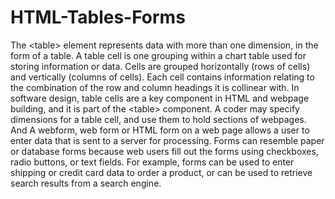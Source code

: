 # HTML-Tables-Forms
The &lt;table> element represents data with more than one dimension, in the form of a table. A table cell is one grouping within a chart table used for storing information or data. Cells are grouped horizontally (rows of cells) and vertically (columns of cells). Each cell contains information relating to the combination of the row and column headings it is collinear with. In software design, table cells are a key component in HTML and webpage building, and it is part of the &lt;table> component. A coder may specify dimensions for a table cell, and use them to hold sections of webpages. And A webform, web form or HTML form on a web page allows a user to enter data that is sent to a server for processing. Forms can resemble paper or database forms because web users fill out the forms using checkboxes, radio buttons, or text fields. For example, forms can be used to enter shipping or credit card data to order a product, or can be used to retrieve search results from a search engine.
